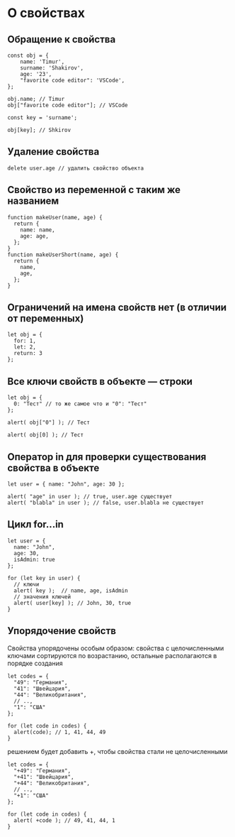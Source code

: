 # О свойствах
## Обращение к свойства
```
const obj = {
    name: 'Timur',
    surname: 'Shakirov',
    age: '23',
    "favorite code editor": 'VSCode',
};

obj.name; // Timur
obj["favorite code editor"]; // VSCode

const key = 'surname';

obj[key]; // Shkirov
```

## Удаление свойства
```
delete user.age // удалить свойство объекта
```

## Свойство из переменной с таким же названием
```
function makeUser(name, age) {
  return {
    name: name,
    age: age,
  };
}
function makeUserShort(name, age) {
  return {
    name,
    age,
  };
}
```

## Ограничений на имена свойств нет (в отличии от переменных)
```
let obj = {
  for: 1,
  let: 2,
  return: 3
};
```

## Все ключи свойств в объекте — строки
```
let obj = {
  0: "Тест" // то же самое что и "0": "Тест"
};

alert( obj["0"] ); // Тест

alert( obj[0] ); // Тест
```

## Оператор in для проверки существования свойства в объекте
```
let user = { name: "John", age: 30 };

alert( "age" in user ); // true, user.age существует
alert( "blabla" in user ); // false, user.blabla не существует
```

## Цикл for...in

```
let user = {
  name: "John",
  age: 30,
  isAdmin: true
};

for (let key in user) {
  // ключи
  alert( key );  // name, age, isAdmin
  // значения ключей
  alert( user[key] ); // John, 30, true
}
```

## Упорядочение свойств
Свойства упорядочены особым образом: свойства с целочисленными ключами сортируются по возрастанию, остальные располагаются в порядке создания

```
let codes = {
  "49": "Германия",
  "41": "Швейцария",
  "44": "Великобритания",
  // ..,
  "1": "США"
};

for (let code in codes) {
  alert(code); // 1, 41, 44, 49
}
```

решением будет добавить +, чтобы свойства стали не целочисленными
```
let codes = {
  "+49": "Германия",
  "+41": "Швейцария",
  "+44": "Великобритания",
  // ..,
  "+1": "США"
};

for (let code in codes) {
  alert( +code ); // 49, 41, 44, 1
}
```
